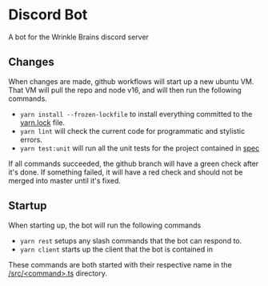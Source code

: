 # Discord Bot

A bot for the Wrinkle Brains discord server

## Changes
When changes are made, github workflows will start up a new ubuntu VM.
That VM will pull the repo and node v16, and will then run the following commands.
- `yarn install --frozen-lockfile` to install everything committed to the [yarn.lock](yarn.lock) file.
- `yarn lint` will check the current code for programmatic and stylistic errors.
- `yarn test:unit` will run all the unit tests for the project contained in [spec](spec/)

If all commands succeeded, the github branch will have a green check after it's done.
If something failed, it will have a red check and should not be merged into master until it's fixed.

## Startup
When starting up, the bot will run the following commands
- `yarn rest` setups any slash commands that the bot can respond to.
- `yarn client` starts up the client that the bot is contained in

These commands are both started with their respective name in the [/src/\<command>.ts](/src) directory.

